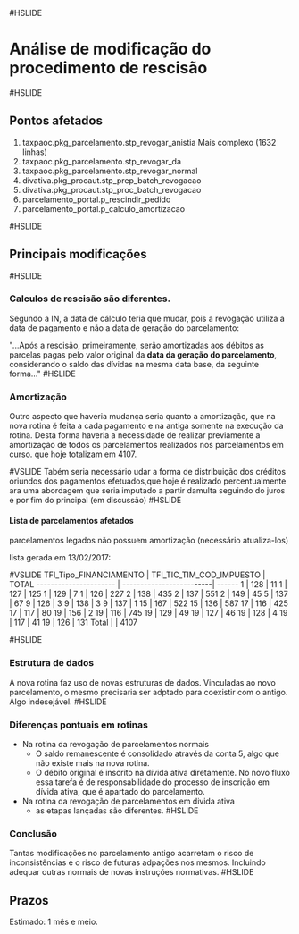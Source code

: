 #HSLIDE
# Análise de modificação do procedimento de rescisão
#HSLIDE
## Pontos afetados
  1. taxpaoc.pkg_parcelamento.stp_revogar_anistia
      Mais complexo (1632 linhas)
  2. taxpaoc.pkg_parcelamento.stp_revogar_da
  3. taxpaoc.pkg_parcelamento.stp_revogar_normal
  4. divativa.pkg_procaut.stp_prep_batch_revogacao
  5. divativa.pkg_procaut.stp_proc_batch_revogacao
  6. parcelamento_portal.p_rescindir_pedido
  7. parcelamento_portal.p_calculo_amortizacao

#HSLIDE
## Principais modificações
#HSLIDE
### Calculos de rescisão são diferentes.
Segundo a IN, a data de cálculo teria que mudar, pois a revogação 
  utiliza a data de pagamento e não a data de geração do parcelamento:
  
  "...Após a rescisão, primeiramente, serão amortizadas aos débitos as 
  parcelas pagas pelo valor original da **data da geração do 
  parcelamento**, considerando o saldo das dívidas na mesma data 
  base, da seguinte forma..."
#HSLIDE
### Amortização
Outro aspecto que haveria mudança seria quanto a amortização, que 
na nova rotina é feita a cada pagamento e na antiga somente na execução
da rotina. Desta forma haveria a necessidade de realizar
previamente a amortização de todos os parcelamentos realizados
nos parcelamentos em curso. que hoje totalizam em 4107.

#VSLIDE
Tabém seria necessário udar a forma de distribuição dos créditos 
oriundos dos pagamentos efetuados,que hoje é realizado percentualmente 
ara uma abordagem que seria imputado a partir damulta seguindo do juros
e por fim do principal (em discussão)
#HSLIDE
#### Lista de parcelamentos afetados
parcelamentos legados não possuem amortização (necessário atualiza-los)

lista gerada em 13/02/2017: 

#VSLIDE
TFI_Tipo_FINANCIAMENTO | TFI_TIC_TIM_COD_IMPUESTO | TOTAL
---------------------- | -------------------------| ------ 
1 | 128 | 11
1 | 127 | 125
1 | 129 | 7
1 | 126 | 227
2 | 138 | 435
2 | 137 | 551
2 | 149 | 45
5 | 137 | 67
9 | 126 | 3
9 | 138 | 3
9 | 137 | 1
15 | 167 | 522
15 | 136 | 587
17 | 116 | 425
17 | 117 | 80
19 | 156 | 2
19 | 116 | 745
19 | 129 | 49
19 | 127 | 46
19 | 128 | 4
19 | 117 | 41
19 | 126 | 131
Total |  | 4107


#HSLIDE
### Estrutura de dados
A nova rotina faz uso de novas estruturas de dados. Vinculadas ao novo
parcelamento, o mesmo precisaria ser adptado para coexistir com o antigo.
Algo indesejável.
#HSLIDE
### Diferenças pontuais em rotinas

- Na rotina da revogação de parcelamentos normais
  - O saldo remanescente é consolidado através da conta 5,
  algo que não existe mais na nova rotina.
  - O débito original é inscrito na dívida ativa diretamente. No novo fluxo
  essa tarefa é de responsabilidade do processo de inscrição em dívida ativa,
  que é apartado do parcelamento.
- Na rotina da revogação de parcelamentos em divida ativa
  - as etapas lançadas são diferentes.
#HSLIDE
### Conclusão
Tantas modificações no parcelamento antigo acarretam o risco de inconsistências
e o risco de futuras adpações nos mesmos. Incluindo adequar outras normais de novas instruções normativas.
#HSLIDE
## Prazos

Estimado: 1 mês e meio.

